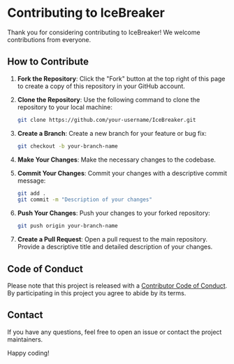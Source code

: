 # Contributing to IceBreaker

Thank you for considering contributing to IceBreaker! We welcome contributions from everyone.

## How to Contribute

1. **Fork the Repository**: Click the "Fork" button at the top right of this page to create a copy of this repository in your GitHub account.

2. **Clone the Repository**: Use the following command to clone the repository to your local machine:
    ```bash
    git clone https://github.com/your-username/IceBreaker.git
    ```

3. **Create a Branch**: Create a new branch for your feature or bug fix:
    ```bash
    git checkout -b your-branch-name
    ```

4. **Make Your Changes**: Make the necessary changes to the codebase.

5. **Commit Your Changes**: Commit your changes with a descriptive commit message:
    ```bash
    git add .
    git commit -m "Description of your changes"
    ```

6. **Push Your Changes**: Push your changes to your forked repository:
    ```bash
    git push origin your-branch-name
    ```

7. **Create a Pull Request**: Open a pull request to the main repository. Provide a descriptive title and detailed description of your changes.

## Code of Conduct

Please note that this project is released with a [Contributor Code of Conduct](CODE_OF_CONDUCT.md). By participating in this project you agree to abide by its terms.

## Contact

If you have any questions, feel free to open an issue or contact the project maintainers.

Happy coding!
